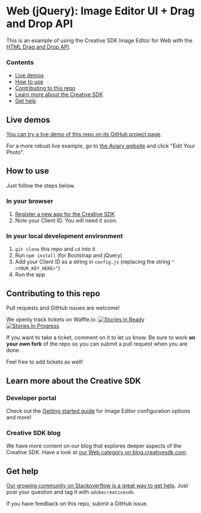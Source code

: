 # Web (jQuery): Image Editor UI + Drag and Drop API

This is an example of using the Creative SDK Image Editor for Web with the [HTML Drag and Drop API](https://developer.mozilla.org/en-US/docs/Web/API/HTML_Drag_and_Drop_API).

### Contents

- [Live demos](#live)
- [How to use](#how-to)
- [Contributing to this repo](#contributing)
- [Learn more about the Creative SDK](#learn-more)
- [Get help](#get-help)


<a name="live"></a>
## Live demos
[You can try a live demo of this repo on its GitHub project page](https://creativesdk.github.io/web-image-editor-drag-and-drop/).

For a more robust live example, go to [the Aviary website](https://www.aviary.com/) and click "Edit Your Photo".

<a name="how-to"></a>
## How to use

Just follow the steps below.

### In your browser

1. [Register a new app for the Creative SDK](https://creativesdk.adobe.com/myapps.html)
2. Note your Client ID. You will need it soon.

### In your local development environment

1. `git clone` this repo and `cd` into it
1. Run `npm install` (for Bootstrap and jQuery)
1. Add your Client ID as a string in `config.js` (replacing the string `"<YOUR_KEY_HERE>"`)
1. Run the app

<a name="contributing"></a>
## Contributing to this repo

Pull requests and GitHub issues are welcome!

We openly track tickets on Waffle.io:
[![Stories in Ready](https://badge.waffle.io/CreativeSDK/web-image-editor-drag-and-drop.png?label=ready&title=Ready)](https://waffle.io/CreativeSDK/web-image-editor-drag-and-drop)
[![Stories In Progress](https://badge.waffle.io/CreativeSDK/web-image-editor-drag-and-drop.svg?label=In%20Progress&title=In%20Progress)](http://waffle.io/CreativeSDK/web-image-editor-drag-and-drop)

If you want to take a ticket, comment on it to let us know. Be sure to work **on your own fork** of the repo so you can submit a pull request when you are done.

Feel free to add tickets as well!

<a name="learn-more"></a>
## Learn more about the Creative SDK

### Developer portal
Check out the [Getting started guide](https://creativesdk.adobe.com/docs/web/#/articles/gettingstarted/index.html) for Image Editor configuration options and more!

### Creative SDK blog
We have more content on our blog that explores deeper aspects of the Creative SDK. Have a look at [our Web category on blog.creativesdk.com](https://blog.creativesdk.com/category/web/).

<a name="get-help"></a>
## Get help

[Our growing community on Stackoverflow is a great way to get help](https://stackoverflow.com/questions/tagged/adobecreativesdk). Just post your question and tag it with `adobecreativesdk`.

If you have feedback on this repo, submit a GitHub issue.
